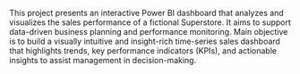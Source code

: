 This project presents an interactive Power BI dashboard that analyzes and visualizes the sales performance of a fictional Superstore. It aims to support data-driven business planning and performance monitoring. Main objective is to build a visually intuitive and insight-rich time-series sales dashboard that highlights trends, key performance indicators (KPIs), and actionable insights to assist management in decision-making.
